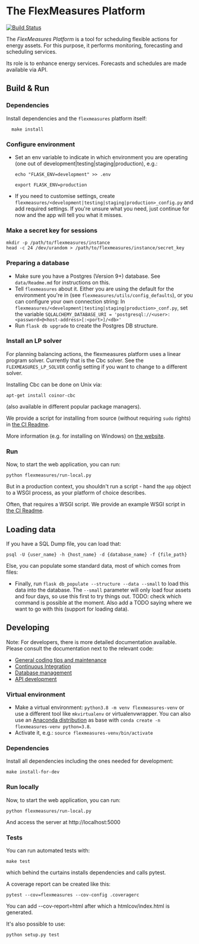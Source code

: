 # The FlexMeasures Platform

[![Build Status](https://travis-ci.com/SeitaBV/flexmeasures.svg?branch=main)](https://travis-ci.com/SeitaBV/flexmeasures)

The *FlexMeasures Platform* is a tool for scheduling flexible actions for energy assets.
For this purpose, it performs monitoring, forecasting and scheduling services.

Its role is to enhance energy services. Forecasts and schedules are made available via API.


## Build & Run


### Dependencies

Install dependencies and the `flexmeasures` platform itself:

      make install

### Configure environment

* Set an env variable to indicate in which environment you are operating (one out of development|testing|staging|production), e.g.:

    `echo "FLASK_ENV=development" >> .env`

    `export FLASK_ENV=production`
* If you need to customise settings, create `flexmeasures/<development|testing|staging|production>_config.py` and add required settings.
  If you're unsure what you need, just continue for now and the app will tell you what it misses.

### Make a secret key for sessions

    mkdir -p /path/to/flexmeasures/instance
    head -c 24 /dev/urandom > /path/to/flexmeasures/instance/secret_key

### Preparing a database

* Make sure you have a Postgres (Version 9+) database. See `data/Readme.md` for instructions on this.
* Tell `flexmeasures` about it. Either you are using the default for the environment you're in (see `flexmeasures/utils/config_defaults`),
   or you can configure your own connection string: In `flexmeasures/<development|testing|staging|production>_conf.py`,
  set the variable `SQLALCHEMY_DATABASE_URI = 'postgresql://<user>:<password>@<host-address>[:<port>]/<db>'`
* Run `flask db upgrade` to create the Postgres DB structure.

### Install an LP solver

For planning balancing actions, the flexmeasures platform uses a linear program solver. Currently that is the Cbc solver. See the `FLEXMEASURES_LP_SOLVER` config setting if you want to change to a different solver.

Installing Cbc can be done on Unix via:

    apt-get install coinor-cbc

(also available in different popular package managers).

We provide a script for installing from source (without requiring `sudo` rights) in [the CI Readme](ci/Readme.md).

More information (e.g. for installing on Windows) on [the website](https://projects.coin-or.org/Cbc).


### Run

Now, to start the web application, you can run:

    python flexmeasures/run-local.py

But in a production context, you shouldn't run a script - hand the `app` object to a WSGI process, as your platform of choice describes.

Often, that requires a WSGI script. We provide an example WSGI script in [the CI Readme](ci/Readme.md).


## Loading data

If you have a SQL Dump file, you can load that:

    psql -U {user_name} -h {host_name} -d {database_name} -f {file_path}

Else, you can populate some standard data, most of which comes from files:

* Finally, run `flask db_populate --structure --data --small` to load this data into the database.
  The `--small` parameter will only load four assets and four days, so use this first to try things out. TODO: check which command is possible at the moment. Also add a TODO saying where we want to go with this (support for loading data).


## Developing

Note: For developers, there is more detailed documentation available. Please consult the documentation next to the relevant code:

* [General coding tips and maintenance](flexmeasures/README.md)
* [Continuous Integration](ci/README.md)
* [Database management](flexmeasures/data/Readme.md)
* [API development](flexmeasures/api/Readme.md)


### Virtual environment

* Make a virtual environment: `python3.8 -m venv flexmeasures-venv` or use a different tool like `mkvirtualenv` or virtualenvwrapper. You can also use
  an [Anaconda distribution](https://conda.io/docs/user-guide/tasks/manage-environments.html) as base with `conda create -n flexmeasures-venv python=3.8`.
* Activate it, e.g.: `source flexmeasures-venv/bin/activate`


### Dependencies

Install all dependencies including the ones needed for development:

    make install-for-dev

### Run locally

Now, to start the web application, you can run:

    python flexmeasures/run-local.py

And access the server at http://localhost:5000


### Tests

You can run automated tests with:

    make test

which behind the curtains installs dependencies and calls pytest.

A coverage report can be created like this:

    pytest --cov=flexmeasures --cov-config .coveragerc

You can add --cov-report=html after which a htmlcov/index.html is generated.

It's also possible to use:

    python setup.py test
